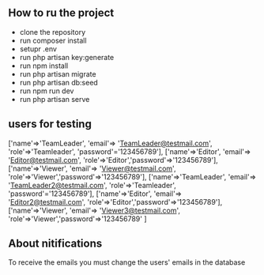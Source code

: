 ## How to ru the project
- clone the repository
- run composer install
- setupr .env
- run php artisan key:generate
- run npm install
- run php artisan migrate
- run php artisan db:seed
- run npm run dev
- run php artisan serve


## users for testing 
 ['name'=>'TeamLeader', 'email'=> 'TeamLeader@testmail.com', 'role'=>'Teamleader', 'password'='123456789'],
 ['name'=>'Editor', 'email'=> 'Editor@testmail.com', 'role'=>'Editor','password'=>'123456789'],
 ['name'=>'Viewer', 'email'=> 'Viewer@testmail.com', 'role'=>'Viewer','password'=>'123456789'],
 ['name'=>'TeamLeader', 'email'=> 'TeamLeader2@testmail.com', 'role'=>'Teamleader', 'password'='123456789'],
 ['name'=>'Editor', 'email'=> 'Editor2@testmail.com', 'role'=>'Editor','password'=>'123456789'],
 ['name'=>'Viewer', 'email'=> 'Viewer3@testmail.com', 'role'=>'Viewer','password'=>'123456789' ]


 ## About nitifications
To receive the emails you must change the users' emails in the database


